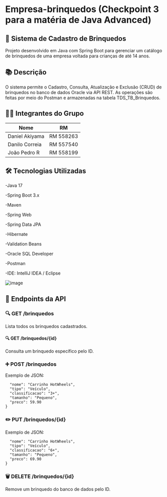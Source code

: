 # Empresa-brinquedos (Checkpoint 3 para a matéria de Java Advanced)

## 🧸 Sistema de Cadastro de Brinquedos
Projeto desenvolvido em Java com Spring Boot para gerenciar um catálogo de brinquedos de uma empresa voltada para crianças de até 14 anos.

## 📚 Descrição
O sistema permite o Cadastro, Consulta, Atualização e Exclusão (CRUD) de brinquedos no banco de dados Oracle via API REST. As operações são feitas por meio do Postman e armazenadas na tabela TDS_TB_Brinquedos.

## 👨‍💻 Integrantes do Grupo
| Nome           | RM        |
|----------------|-----------|
| Daniel Akiyama | RM 558263 |
| Danilo Correia | RM 557540 |
| João Pedro R   | RM 558199 |

## 🛠️ Tecnologias Utilizadas
-Java 17

-Spring Boot 3.x

-Maven

-Spring Web

-Spring Data JPA

-Hibernate

-Validation Beans

-Oracle SQL Developer

-Postman

-IDE: IntelliJ IDEA / Eclipse


![image](https://github.com/user-attachments/assets/6153c93f-1771-4686-9da9-76859253c48f)

## 📂 Endpoints da API

### 🔍 GET /brinquedos
Lista todos os brinquedos cadastrados.

#### 🔍 GET /brinquedos/{id}
Consulta um brinquedo específico pelo ID.

### ➕ POST /brinquedos
Exemplo de JSON:

```json{
  "nome": "Carrinho HotWheels",
  "tipo": "Veículo",
  "classificacao": "3+",
  "tamanho": "Pequeno",
  "preco": 59.90
}
```

### ✏️ PUT /brinquedos/{id}
Exemplo de JSON:

```json{
  "nome": "Carrinho HotWheels",
  "tipo": "Veículo",
  "classificacao": "6+",
  "tamanho": "Pequeno",
  "preco": 69.90
}
```

### 🗑️ DELETE /brinquedos/{id}
Remove um brinquedo do banco de dados pelo ID.
